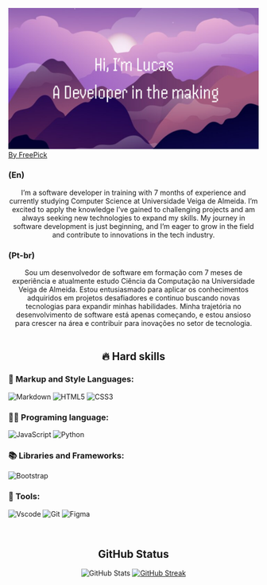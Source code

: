 <img width= "1000" alt="Imagem de fundo com meu nome" src="fundo.png"> [By FreePick](https://br.freepik.com)

### **(En)**
<div align = "center">I’m a software developer in training with 7 months of experience and currently studying Computer Science at Universidade Veiga de Almeida. I’m excited to apply the knowledge I’ve gained to challenging projects and am always seeking new technologies to expand my skills. My journey in software development is just beginning, and I’m eager to grow in the field and contribute to innovations in the tech industry.
</div>

### **(Pt-br)** 
<div align = "center">Sou um desenvolvedor de software em formação com 7 meses de experiência e atualmente estudo Ciência da Computação na Universidade Veiga de Almeida. Estou entusiasmado para aplicar os conhecimentos adquiridos em projetos desafiadores e continuo buscando novas tecnologias para expandir minhas habilidades. Minha trajetória no desenvolvimento de software está apenas começando, e estou ansioso para crescer na área e contribuir para inovações no setor de tecnologia. </div> </br>

<h2 align="Center"> 🔥 Hard skills </h2> 

### 📝 Markup and Style Languages: 
![Markdown](https://img.shields.io/badge/Markdown-000?style=for-the-badge&logo=markdown) ![HTML5](https://img.shields.io/badge/HTML5-E34F26?style=for-the-badge&logo=html5&logoColor=white) ![CSS3](https://img.shields.io/badge/CSS3-1572B6?style=for-the-badge&logo=css3&logoColor=white)
### 👨‍💻 Programing language:
![JavaScript](https://img.shields.io/badge/JavaScript-F7DF1E?style=for-the-badge&logo=javascript&logoColor=black) 
![Python](https://img.shields.io/badge/python-3670A0?style=for-the-badge&logo=python&logoColor=ffdd54)
### 📚 Libraries and Frameworks:
![Bootstrap](https://img.shields.io/badge/-boostrap-0D1117?style=for-the-badge&logo=bootstrap&labelColor=0D1117)
### 🧰 Tools:
![Vscode](https://img.shields.io/badge/Vscode-007ACC?style=for-the-badge&logo=visual-studio-code&logoColor=white)
![Git](https://img.shields.io/badge/GIT-E44C30?style=for-the-badge&logo=git&logoColor=white)
![Figma](https://img.shields.io/badge/Figma-696969?style=for-the-badge&logo=figma&logoColor=figma)

</br>
<h2 align="center"> GitHub Status </h2>
<div align="center">

![GitHub Stats](https://github-readme-stats.vercel.app/api?username=LucCoreDev&theme=transparent&bg_color=000&border_color=30A3DC&show_icons=true&icon_color=30A3DC&title_color=E94D5F&text_color=FFF) [![GitHub Streak](https://streak-stats.demolab.com/?user=LucCoreDev&theme=bear&background=000&border=30A3DC&dates=FFF)](https://git.io/streak-stats)
</div> 

